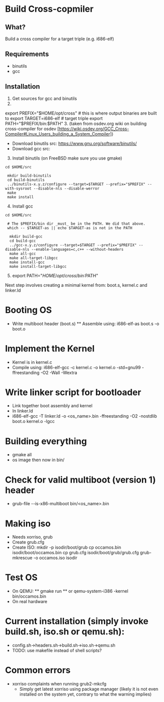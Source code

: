 # Build Cross-copmiler
## What?

Build a cross compiler for a target triple (e.g. i686-elf)
## Requirements

* binutils
* gcc

## Installation
1. Get sources for gcc and binutils
2.
export PREFIX="$HOME/opt/cross" # this is where output binaries are built to
export TARGET=i686-elf # target triple
export PATH="$PREFIX/bin:$PATH"
3. (taken from osdev.org wiki on building cross-compiler for osdev [https://wiki.osdev.org/GCC_Cross-Compiler#Linux_Users_building_a_System_Compiler])
  * Download binutils src: https://www.gnu.org/software/binutils/
  * Download gcc src: 
3. Install binutils (on FreeBSD make sure you use gmake)
```
cd $HOME/src
 
 mkdir build-binutils
 cd build-binutils
 ../binutils-x.y.z/configure --target=$TARGET --prefix="$PREFIX" --with-sysroot --disable-nls --disable-werror
 make
 make install
```
4. Install gcc
```
cd $HOME/src
 
 # The $PREFIX/bin dir _must_ be in the PATH. We did that above.
 which -- $TARGET-as || echo $TARGET-as is not in the PATH
  
  mkdir build-gcc
  cd build-gcc
  ../gcc-x.y.z/configure --target=$TARGET --prefix="$PREFIX" --disable-nls --enable-languages=c,c++ --without-headers
  make all-gcc
  make all-target-libgcc
  make install-gcc
  make install-target-libgcc
```
5. export PATH="$HOME/opt/cross/bin:$PATH"

Next step involves creating a minimal kernel from: boot.s, kernel.c and linker.ld

# Booting OS

* Write multiboot header (boot.s)
** Assemble using: i686-elf-as boot.s -o boot.o

# Implement the Kernel
* Kernel is in kernel.c
* Compile using: i686-elf-gcc -c kernel.c -o kernel.o -std=gnu99 -ffreestanding -O2 -Wall -Wextra

# Write linker script for bootloader
* Link together boot assembly and kernel
* In linker.ld
* i686-elf-gcc -T linker.ld -o <os_name>.bin -ffreestanding -O2 -nostdlib boot.o kernel.o -lgcc

# Building everything
* gmake all
* os image then now in bin/

# Check for valid multiboot (version 1) header
* grub-file --is-x86-multiboot bin/<os_name>.bin

# Making iso
* Needs xorriso, grub
* Create grub.cfg
* Create ISO:
mkdir -p isodir/boot/grub
cp occamos.bin isodir/boot/occamos.bin
cp grub.cfg isodir/boot/grub/grub.cfg
grub-mkrescue -o occamos.iso isodir

# Test OS
* On QEMU:
** gmake run
** or qemu-system-i386 -kernel bin/occamos.bin
* On real hardware

# Current installation (simply invoke build.sh, iso.sh or qemu.sh):
* config.sh->headers.sh->build.sh->iso.sh->qemu.sh
* TODO: use makefile instead of shell scripts?

# Common errors
* xorriso complaints when running grub2-mkcfg
  * Simply get latest xorriso using package manager (likely it is not even installed on the system yet, contrary to what the warning implies)
